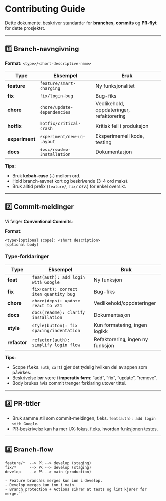 # Contributing Guide

Dette dokumentet beskriver standarder for **branches**, **commits** og **PR-flyt** for dette prosjektet.

---

## 1️⃣ Branch-navngivning

**Format:** `<type>/<short-descriptive-name>`

| Type         | Eksempel                        | Bruk                                  |
|-------------|---------------------------------|---------------------------------------|
| **feature**  | `feature/smart-charging`        | Ny funksjonalitet                     |
| **fix**      | `fix/login-bug`                 | Bug-fiks                              |
| **chore**    | `chore/update-dependencies`     | Vedlikehold, oppdateringer, refaktorering |
| **hotfix**   | `hotfix/critical-crash`         | Kritisk feil i produksjon             |
| **experiment** | `experiment/new-ui-layout`    | Eksperimentell kode, testing          |
| **docs**     | `docs/readme-installation`      | Dokumentasjon                          |

**Tips:**
- Bruk **kebab-case** (`-`) mellom ord.
- Hold branch-navnet kort og beskrivende (3–4 ord maks).
- Bruk alltid prefix (`feature/`, `fix/` osv.) for enkel oversikt.

---

## 2️⃣ Commit-meldinger

Vi følger **Conventional Commits**:

**Format:**
```
<type>[optional scope]: <short description>
[optional body]
```

### Type-forklaringer

| Type       | Eksempel                                   | Bruk                              |
|-----------|-------------------------------------------|----------------------------------|
| **feat**  | `feat(auth): add login with Google`       | Ny funksjon                      |
| **fix**   | `fix(cart): correct item quantity bug`    | Bug-fiks                         |
| **chore** | `chore(deps): update react to v21`       | Vedlikehold/oppdateringer        |
| **docs**  | `docs(readme): clarify installation`     | Dokumentasjon                     |
| **style** | `style(button): fix spacing/indentation` | Kun formatering, ingen logikk     |
| **refactor** | `refactor(auth): simplify login flow` | Refaktorering, ingen ny funksjon  |

**Tips:**
- Scope (f.eks. `auth`, `cart`) gjør det tydelig hvilken del av appen som påvirkes.
- Beskrivelse bør være i **imperativ form**: “add”, “fix”, “update”, “remove”.
- Body brukes hvis commit trenger forklaring utover tittel.

---

## 3️⃣ PR-titler

- Bruk samme stil som commit-meldingen, f.eks. `feat(auth): add login with Google`.
- PR-beskrivelse kan ha mer UX-fokus, f.eks. hvordan funksjonen testes.

---

## 4️⃣ Branch-flow

```text
feature/*  --> PR --> develop (staging)
fix/*      --> PR --> develop (staging)
develop    --> PR --> main (production)

- Feature branches merges kun inn i develop.
- Develop merges kun inn i main.
- Branch protection + Actions sikrer at tests og lint kjører før merge.```